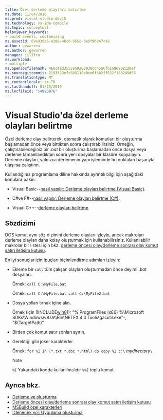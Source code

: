 ```yaml
---
title: Özel derleme olayları belirtme
ms.date: 11/04/2016
ms.prod: visual-studio-dev15
ms.technology: vs-ide-compile
ms.topic: conceptual
helpviewer_keywords:
- build events, customizing
ms.assetid: 69e935a5-e208-4bcd-865c-3e5f9b047ca8
author: gewarren
ms.author: gewarren
manager: jillfra
ms.workload:
- multiple
ms.openlocfilehash: 46bc4ed35538a0203938cd45a6fb160690212bef
ms.sourcegitcommit: 2193323efc608118e0ce6f6b2ff532f158245d56
ms.translationtype: MT
ms.contentlocale: tr-TR
ms.lasthandoff: 01/25/2019
ms.locfileid: "54996876"
---
```

# <a name="specify-custom-build-events-in-visual-studio"></a>Visual Studio'da özel derleme olayları belirtme

Özel derleme olay belirterek, otomatik olarak komutları bir oluşturma başlamadan önce veya bittikten sonra çalıştırabilirsiniz. Örneğin, çalıştırabileceğiniz bir *.bat* bir oluşturma başlamadan önce dosya veya derleme tamamlandıktan sonra yeni dosyalar bir klasöre kopyalayın. Derleme olayları, yalnızca derlemenin yapı işleminde bu noktaları başarıyla ulaşırsa çalıştırın.

 Kullandığınız programlama diline hakkında ayrıntılı bilgi için aşağıdaki konulara bakın:

-   Visual Basic--[nasıl yapılır: Derleme olayları belirtme (Visual Basic)](../ide/how-to-specify-build-events-visual-basic.md).

-   C#ve F#--[nasıl yapılır: Derleme olayları belirtme (C#)](../ide/how-to-specify-build-events-csharp.md).

-   Visual C++--[derleme olayları belirtme](/cpp/ide/specifying-build-events).

## <a name="syntax"></a>Sözdizimi

DOS komut aynı söz dizimini derleme olayları izleyin, ancak makroları derleme olayları daha kolay oluşturmak için kullanabilirsiniz. Kullanılabilir makrolar bir listesi için bkz. [derleme öncesi olay/derleme sonrası olay komut satırı iletişim kutusu](../ide/reference/pre-build-event-post-build-event-command-line-dialog-box.md).

 En iyi sonuçlar için ipuçları biçimlendirme adımları izleyin:

- Ekleme bir `call` tüm çalışan olayları oluşturmadan önce deyimi *.bat* dosyaları.

   Örnek: `call C:\MyFile.bat`

   Örnek: `call C:\MyFile.bat call C:\MyFile2.bat`

- Dosya yolları tırnak içine alın.

   Örnek (için [!INCLUDE[win8](../debugger/includes/win8_md.md)]): "% ProgramFiles (x86) %\Microsoft SDKs\Windows\v8.0A\Bin\NETFX 4.0 Tools\gacutil.exe"-, "$(TargetPath)"

- Birden çok komut satır sonları ayırın.

- Gerektiği gibi joker karakterler.

   Örnek: `for %I in (*.txt *.doc *.html) do copy %I c:\` *mydirectory*`\`

  > [!NOTE]
  >  `%I` Yukarıdaki kodda kullanılmalıdır `%%I` toplu komut.

## <a name="see-also"></a>Ayrıca bkz.

- [Derleme ve oluşturma](../ide/compiling-and-building-in-visual-studio.md)
- [Derleme öncesi olay/derleme sonrası olay komut satırı iletişim kutusu](../ide/reference/pre-build-event-post-build-event-command-line-dialog-box.md)
- [MSBuild özel karakterleri](../msbuild/msbuild-special-characters.md)
- [İzlenecek yol: Uygulama oluşturma](../ide/walkthrough-building-an-application.md)
